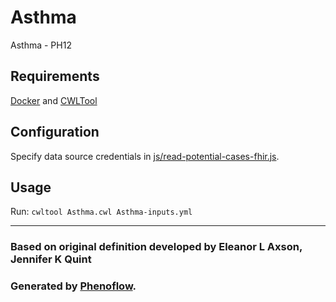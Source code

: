 # Asthma

Asthma - PH12

## Requirements

[Docker](https://docs.docker.com/install/) and [CWLTool](https://github.com/common-workflow-language/cwltool#install)

## Configuration

Specify data source credentials in [js/read-potential-cases-fhir.js](js/read-potential-cases-fhir.js).

## Usage

Run: `cwltool Asthma.cwl Asthma-inputs.yml`

***

### Based on original definition developed by Eleanor L Axson, Jennifer K Quint
### Generated by [Phenoflow](https://kclhi.org/phenoflow).
